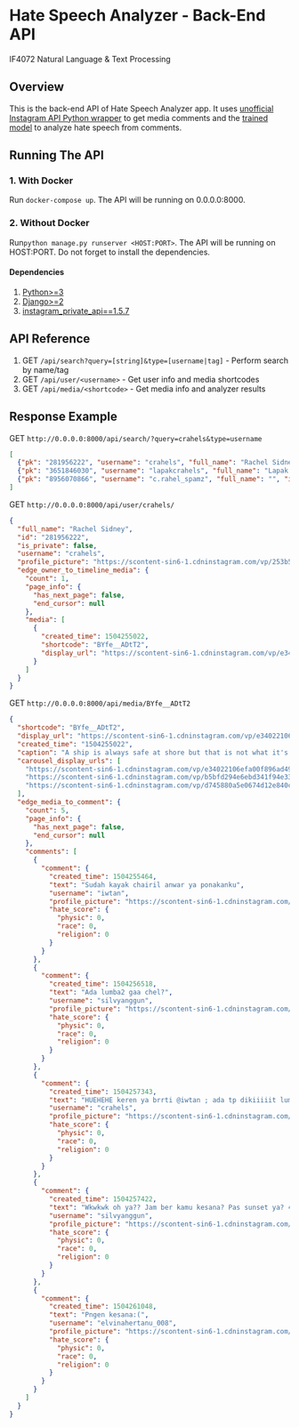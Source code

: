 # Hate Speech Analyzer - Back-End API
IF4072 Natural Language & Text Processing

## Overview
This is the back-end API of Hate Speech Analyzer app. It uses [unofficial Instagram API Python wrapper](https://github.com/ping/instagram_private_api) 
to get media comments and the [trained model](https://github.com/tugas-itb-erick/hate-speech-analyzer/tree/master/notebook) 
to analyze hate speech from comments. 

## Running The API
### 1. With Docker
Run ```docker-compose up```. The API will be running on 0.0.0.0:8000.  
### 2. Without Docker
Run```python manage.py runserver <HOST:PORT>```. The API will be running on HOST:PORT. Do not forget to install the dependencies. 
#### Dependencies
1. [Python>=3](https://www.python.org/downloads/)
2. [Django>=2](https://www.djangoproject.com/download/)
3. [instagram_private_api==1.5.7](https://github.com/ping/instagram_private_api#install)

## API Reference
1. GET ```/api/search?query=[string]&type=[username|tag]``` - Perform search by name/tag
2. GET ```/api/user/<username>``` - Get user info and media shortcodes
3. GET ```/api/media/<shortcode>``` - Get media info and analyzer results

## Response Example
GET ```http://0.0.0.0:8000/api/search/?query=crahels&type=username```
```json
[
  {"pk": "281956222", "username": "crahels", "full_name": "Rachel Sidney", "is_private": false, "profile_picture": "https://scontent-sin2-2.cdninstagram.com/vp/253b5d2ea2ee4b3c8b605729dbb3a5a0/5C71630F/t51.2885-19/s150x150/28427463_1636182853156624_1578679027089014784_n.jpg"}, 
  {"pk": "3651846030", "username": "lapakcrahels", "full_name": "Lapak Crahels", "is_private": false, "profile_picture": "https://scontent-sin2-2.cdninstagram.com/vp/0b4429120fa0854693238c945a255e08/5C6B5ECB/t51.2885-19/s150x150/13740989_1763816027173428_2146260344_a.jpg"}, 
  {"pk": "8956070866", "username": "c.rahel_spamz", "full_name": "", "is_private": true, "profile_picture": "https://scontent-sin2-2.cdninstagram.com/vp/b74b9aaf585c684c1a332d17650c56bf/5C7423C4/t51.2885-19/s150x150/42760747_1573765122723481_7043006497193721856_n.jpg"}
]
```

GET ```http://0.0.0.0:8000/api/user/crahels/```
```json
{
  "full_name": "Rachel Sidney",
  "id": "281956222",
  "is_private": false,
  "username": "crahels",
  "profile_picture": "https://scontent-sin6-1.cdninstagram.com/vp/253b5d2ea2ee4b3c8b605729dbb3a5a0/5C71630F/t51.2885-19/s150x150/28427463_1636182853156624_1578679027089014784_n.jpg",
  "edge_owner_to_timeline_media": {
    "count": 1,
    "page_info": {
      "has_next_page": false,
      "end_cursor": null
    },
    "media": [
      {
        "created_time": 1504255022,
        "shortcode": "BYfe__ADtT2",
        "display_url": "https://scontent-sin6-1.cdninstagram.com/vp/e34022106efa00f896ad4955e4d4c31e/5C70C084/t51.2885-15/e35/21294305_323883801406638_9060648787004882944_n.jpg"
      }
    ]
  }
}
```

GET ```http://0.0.0.0:8000/api/media/BYfe__ADtT2```
```json
{
  "shortcode": "BYfe__ADtT2",
  "display_url": "https://scontent-sin6-1.cdninstagram.com/vp/e34022106efa00f896ad4955e4d4c31e/5C70C084/t51.2885-15/e35/21294305_323883801406638_9060648787004882944_n.jpg",
  "created_time": "1504255022",
  "caption": "A ship is always safe at shore but that is not what it's built for. #tb #bali #indonesia",
  "carousel_display_urls": [
    "https://scontent-sin6-1.cdninstagram.com/vp/e34022106efa00f896ad4955e4d4c31e/5C70C084/t51.2885-15/e35/21294305_323883801406638_9060648787004882944_n.jpg",
    "https://scontent-sin6-1.cdninstagram.com/vp/b5bfd294e6ebd341f94e33cefe517491/5C7406F5/t51.2885-15/e35/21227457_1892651334084067_5067138523887304704_n.jpg",
    "https://scontent-sin6-1.cdninstagram.com/vp/d745880a5e0674d12e840c22c0660889/5C87A6E5/t51.2885-15/e35/21149082_1817627091881280_9222357063068286976_n.jpg"
  ],
  "edge_media_to_comment": {
    "count": 5,
    "page_info": {
      "has_next_page": false,
      "end_cursor": null
    },
    "comments": [
      {
        "comment": {
          "created_time": 1504255464,
          "text": "Sudah kayak chairil anwar ya ponakanku",
          "username": "iwtan",
          "profile_picture": "https://scontent-sin6-1.cdninstagram.com/vp/ae53120bb4722e4cbef9bf9d99a1a32b/5C7BCC43/t51.2885-19/s150x150/35617322_1882947792005369_1187511328667860992_n.jpg",
          "hate_score": {
            "physic": 0,
            "race": 0,
            "religion": 0
          }
        }
      },
      {
        "comment": {
          "created_time": 1504256518,
          "text": "Ada lumba2 gaa chel?",
          "username": "silvyanggun",
          "profile_picture": "https://scontent-sin6-1.cdninstagram.com/vp/c9c66e30cc41888a1e928c9c3873f7b6/5C676992/t51.2885-19/s150x150/43621874_571021223346553_3669966468289658880_n.jpg",
          "hate_score": {
            "physic": 0,
            "race": 0,
            "religion": 0
          }
        }
      },
      {
        "comment": {
          "created_time": 1504257343,
          "text": "HUEHEHE keren ya brrti @iwtan ; ada tp dikiiiiit lumba\"nya malu\" sil @silvyanggun ; iya ini aku yg gambar(?) wkakw @stevenandianto",
          "username": "crahels",
          "profile_picture": "https://scontent-sin6-1.cdninstagram.com/vp/253b5d2ea2ee4b3c8b605729dbb3a5a0/5C71630F/t51.2885-19/s150x150/28427463_1636182853156624_1578679027089014784_n.jpg",
          "hate_score": {
            "physic": 0,
            "race": 0,
            "religion": 0
          }
        }
      },
      {
        "comment": {
          "created_time": 1504257422,
          "text": "Wkwkwk oh ya?? Jam ber kamu kesana? Pas sunset ya? 😂",
          "username": "silvyanggun",
          "profile_picture": "https://scontent-sin6-1.cdninstagram.com/vp/c9c66e30cc41888a1e928c9c3873f7b6/5C676992/t51.2885-19/s150x150/43621874_571021223346553_3669966468289658880_n.jpg",
          "hate_score": {
            "physic": 0,
            "race": 0,
            "religion": 0
          }
        }
      },
      {
        "comment": {
          "created_time": 1504261048,
          "text": "Pngen kesana:(",
          "username": "elvinahertanu_008",
          "profile_picture": "https://scontent-sin6-1.cdninstagram.com/vp/c3c7d425af23dfbdface51865281cc6c/5C754A56/t51.2885-19/s150x150/1661210_1552663505045390_1999571810_a.jpg",
          "hate_score": {
            "physic": 0,
            "race": 0,
            "religion": 0
          }
        }
      }
    ]
  }
}
```
